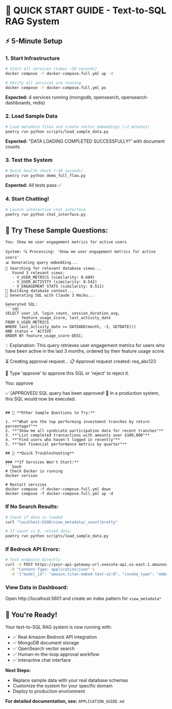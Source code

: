 # 🚀 **QUICK START GUIDE - Text-to-SQL RAG System**

## ⚡ **5-Minute Setup**

### **1. Start Infrastructure**
```bash
# Start all services (takes ~30 seconds)
docker compose -f docker-compose.full.yml up -d

# Verify all services are running
docker compose -f docker-compose.full.yml ps
```
**Expected:** 4 services running (mongodb, opensearch, opensearch-dashboards, redis)

### **2. Load Sample Data**
```bash
# Load metadata files and create vector embeddings (~2 minutes)
poetry run python scripts/load_sample_data.py
```
**Expected:** "DATA LOADING COMPLETED SUCCESSFULLY!" with document counts

### **3. Test the System**
```bash
# Quick health check (~30 seconds)
poetry run python demo_full_flow.py
```
**Expected:** All tests pass ✅

### **4. Start Chatting!**
```bash
# Launch interactive chat interface
poetry run python chat_interface.py
```

## 💬 **Try These Sample Questions:**

```
You: Show me user engagement metrics for active users

System: 🔍 Processing: 'Show me user engagement metrics for active users'
📊 Generating query embedding...
🔎 Searching for relevant database views...
   Found 3 relevant views:
   - V_USER_METRICS (similarity: 0.689)
   - V_USER_ACTIVITY (similarity: 0.542)
   - V_ENGAGEMENT_STATS (similarity: 0.511)
📄 Building database context...
🤖 Generating SQL with Claude 3 Haiku...

Generated SQL:
```sql
SELECT user_id, login_count, session_duration_avg,
       feature_usage_score, last_activity_date
FROM V_USER_METRICS 
WHERE last_activity_date >= DATEADD(month, -3, GETDATE())
AND status = 'ACTIVE'
ORDER BY feature_usage_score DESC;
```

💡 Explanation: This query retrieves user engagement metrics for users who have been active in the last 3 months, ordered by their feature usage score.

⏳ Creating approval request...
📋 Approval request created: req_abc123

👤 Type 'approve' to approve this SQL or 'reject' to reject it.

You: approve

✅ [APPROVED] SQL query has been approved!
🚀 In a production system, this SQL would now be executed.
```

## 🎯 **Other Sample Questions to Try:**

1. **"What are the top performing investment tranches by return percentage?"**
2. **"Show me all syndicate participation data for recent tranches"**  
3. **"List completed transactions with amounts over $100,000"**
4. **"Find users who haven't logged in recently"**
5. **"Get financial performance metrics by quarter"**

## 🔧 **Quick Troubleshooting**

### **If Services Won't Start:**
```bash
# Check Docker is running
docker version

# Restart services
docker compose -f docker-compose.full.yml down
docker compose -f docker-compose.full.yml up -d
```

### **If No Search Results:**
```bash
# Check if data is loaded
curl "localhost:9200/view_metadata/_count?pretty"

# If count is 0, reload data:
poetry run python scripts/load_sample_data.py
```

### **If Bedrock API Errors:**
```bash
# Test endpoint directly
curl -X POST https://your-api-gateway-url.execute-api.us-east-1.amazonaws.com/prod \
  -H "Content-Type: application/json" \
  -d '{"model_id": "amazon.titan-embed-text-v2:0", "invoke_type": "embedding", "query": "test"}'
```

### **View Data in Dashboard:**
Open http://localhost:5601 and create an index pattern for `view_metadata*`

## 🎉 **You're Ready!**

Your text-to-SQL RAG system is now running with:
- ✅ Real Amazon Bedrock API integration  
- ✅ MongoDB document storage
- ✅ OpenSearch vector search
- ✅ Human-in-the-loop approval workflow
- ✅ Interactive chat interface

**Next Steps:**
- Replace sample data with your real database schemas
- Customize the system for your specific domain
- Deploy to production environment

**For detailed documentation, see:** `APPLICATION_GUIDE.md`